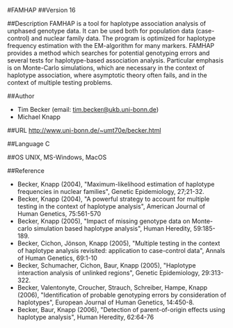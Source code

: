 #FAMHAP
##Version
16

##Description
FAMHAP is a tool for haplotype association analysis of unphased genotype data. It can be used both for population data (case-control) and nuclear family data. The program is optimized for haplotype frequency estimation with the EM-algorithm for many markers. FAMHAP provides a method which searches for potential genotyping errors and several tests for haplotype-based association analysis. Particular emphasis is on Monte-Carlo simulations, which are necessary in the context of haplotype association, where asymptotic theory often fails, and in the context of multiple testing problems.

##Author
* Tim Becker (email: tim.becker@ukb.uni-bonn.de)
* Michael Knapp

##URL
http://www.uni-bonn.de/~umt70e/becker.html

##Language
C

##OS
UNIX, MS-Windows, MacOS

##Reference
* Becker, Knapp (2004), "Maximum-likelihood estimation of haplotype frequencies in nuclear families", Genetic Epidemiology, 27;21-32.
* Becker, Knapp (2004), "A powerful strategy to account for multiple testing in the context of haplotype analysis", American Journal of Human Genetics, 75:561-570
* Becker, Knapp (2005), "Impact of missing genotype data on Monte-carlo simulation based haplotype analysis", Human Heredity, 59:185-189.
* Becker, Cichon, Jönson, Knapp (2005), "Multiple testing in the context of haplotype analysis revisited: application to case-control data", Annals of Human Genetics, 69:1-10
* Becker, Schumacher, Cichon, Baur, Knapp (2005), "Haplotype interaction analysis of unlinked regions", Genetic Epidemiology, 29:313-322.
* Becker, Valentonyte, Croucher, Strauch, Schreiber, Hampe, Knapp (2006), "Identification of probable genotyping errors by consideration of haplotypes", European Journal of Human Genetics, 14:450-8.
* Becker, Baur, Knapp (2006), "Detection of parent-of-origin effects using haplotype analysis", Human Heredity, 62:64-76


